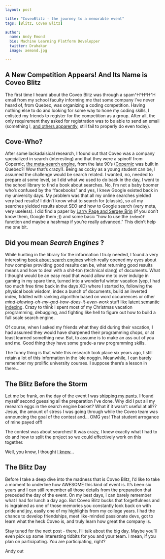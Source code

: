 ```yaml
---
layout: post

title: "CoveoBlitz - the journey to a memorable event"
tags: [Blitz, Coveo Blitz]

author:
  name: Andy Emond
  bio: Machine Learning Platform Developper
  twitter: Drahakar
  image: aemond.jpg

---
```


## A New Competition Appears! And Its Name is Coveo Blitz

The first time I heard about the Coveo Blitz was through a spam^H^H^H^H email from my school faculty informing me that some company I’ve never heard of, from Quebec, was organizing a coding competition. Having nothing else to do and looking for some way to hone my coding skills, I enlisted my friends to register for the competition as a group. After all, the only requirement they asked for registration was to be able to send an email (something I, [and others apparently](https://blogs.technet.microsoft.com/exchange/2004/04/08/me-too/), still fail to properly do even today).

<!-- more -->

## Cove-Who?

After some lackadaisical research, I found out that Coveo was a company specialized in search (interesting) and that they were a spinoff from Copernic, [the meta-search engine](https://en.wikipedia.org/wiki/Metasearch_engine), from the late 90’s ([Copernic](https://en.wikipedia.org/wiki/Copernic) was built in Quebec?! Wow that’s crazy!). Being as cocky as a young student can be, I assumed the challenge would be search related. I wanted, no, needed to prepare at some level, so I did what we used to do back in the day, I went to the school library to find a book about searches. No, I’m not a baby boomer who’s confused by the “facebooks” and yes, I knew Google existed back in my university days. My problem was that all my online searches yielded very bad results! I didn’t know what to search for (classic), so all my searches yielded results about SEO and how to Google search (very meta, very useless). I did find a paper by [Larry Page and Sergey Brin](http://infolab.stanford.edu/~backrub/google.html) (if you don’t know them, Google them ;)) and some basic “how to use the `indexOf` function and maybe a hashmap if you’re really advanced.” This didn’t help me one bit.

## Did you mean _Search Engines_ ?

While hunting in the library for the information I truly needed, I found a very interesting [book about search engines](https://www.amazon.com/Understanding-Search-Engines-Mathematical-Environments/dp/0898715814/ref=sr_1_7?s=books&ie=UTF8&qid=1508817619&sr=1-7&keywords=Search+engine+-SEO) which really opened my eyes about how complex providing good results can be, what returning good results means and how to deal with a shit-ton (technical slang) of documents. What I thought would be an easy read that would allow me to over indulge in gaming in my spare time, turned into a wonderful winter vacation (yep, I had too much free time back in the days XD) where I started to, following the physical book wisdom, index a bunch of documents, build an inverted index, fiddled with ranking algorithm based on word occurrences or other _mind-blowing-oh-my-god-how-does-it-even-work_ stuff like [latent semantic indexing](https://en.wikipedia.org/wiki/Latent_semantic_analysis#Latent_semantic_indexing). Crazy to think I spent most of my Christmas vacation programming, debugging, and fighting like hell to figure out how to build a full scale search engine. 

Of course, when I asked my friends what they did during their vacation, I had assumed they would have sharpened their programming chops, or at least learned something new. But, to assume is to make an ass out of you and me. Good thing they have some grade-a raw programming skills.

The funny thing is that while this research took place six years ago, I still retain a lot of this information in the ‘ole noggin. Meanwhile, I can barely remember my prolific university courses. I suppose there’s a lesson in there...

## The Blitz Before the Storm

Let me be frank, on the day of the event I was [shipping my pants](https://www.youtube.com/watch?v=2xwUuSM06xQ). I found myself second guessing all the preparation I’ve done. Why did I put all my research eggs in the search engine basket? What if it wasn’t useful at all?? Jesus, the amount of stress I was going through while the Coveo team was announcing the goal of the contest and… OMG yes! That student arrogance of mine payed off!


The contest was about searches! It was crazy, I knew exactly what I had to do and how to split the project so we could effectively work on this together.

Well, you know, I thought [I knew](https://www.youtube.com/watch?v=cphNpqKpKc4)...

## The Blitz Day

Before I take a deep dive into the madness that is Coveo Blitz, I’d like to take a moment to underline how AWESOME this kind of event is. It’s been six years and I can still remember all those details from the preparation that preceded the day of the event. On my best days, I can barely remember what I had for lunch a day ago. But Coveo Blitz bucks that forgetfulness and is ingrained as one of those memories you constantly look back on with pride and joy, easily one of my highlights from my college years. I had the chance to develop friendships, meet like-minded passionate devs, got to learn what the heck Coveo is, and truly learn how great the company is. 

Stay tuned for the next post - there, I’ll talk about the big day. Maybe you’ll even pick up some interesting tidbits for you and your team. I mean, if you plan on participating. You are participating, right? 

Andy out


